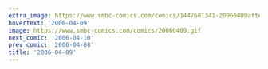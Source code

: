 ```yaml
---
extra_image: https://www.smbc-comics.com/comics/1447681341-20060409after.png
hovertext: '2006-04-09'
image: https://www.smbc-comics.com/comics/20060409.gif
next_comic: '2006-04-10'
prev_comic: '2006-04-08'
title: '2006-04-09'
---
```


